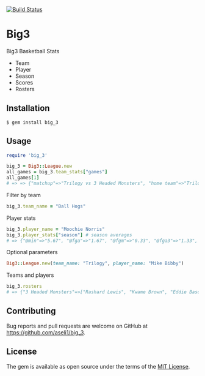 [![Build Status](https://travis-ci.com/aseli1/Big3.svg?branch=master)](https://travis-ci.com/aseli1/Big3)

# Big3

Big3 Basketball Stats

* Team
* Player
* Season
* Scores
* Rosters

## Installation

    $ gem install big_3

## Usage

```ruby
require 'big_3'

big_3 = Big3::League.new
all_games = big_3.team_stats["games"]
all_games[1]
# => => {"matchup"=>"Trilogy vs 3 Headed Monsters", "home team"=>"Trilogy", "away team"=>"3 Headed Monsters", "scores"=>{"first half"=>{"home"=>"25", "away"=>"9"}, "second half"=>{"home"=>"25", "away"=>"28"}, "final"=>{"home"=>"50", "away"=>"37"}}...
```

Filter by team

```ruby
big_3.team_name = "Ball Hogs"
```

Player stats

```ruby
big_3.player_name = "Moochie Norris"
big_3.player_stats["season"] # season averages
# => {"@min"=>"5.67", "@fga"=>"1.67", "@fgm"=>"0.33", "@fga3"=>"1.33", "@fgm3"=>"0.33", "@fga4"=>"0.0", "@fgm4"=>"0.0", "@fta2"=>"0.67", "@ftm2"=>"0.0", "@fta3"=>"0.0", "@ftm3"=>"0.0", "@fta4"=>"0.0", "@ftm4"=>"0.0", "@fta1"=>"0.0", "@ftm1"=>"0.0", "@fta"=>"0.67", "@ftm"=>"0.0", "@treb"=>"1.33", "@oreb"=>"0.33", "@dreb"=>"1.0", "@ast"=>"0.67", "@stl"=>"0.67", "@blk"=>"0.0", "@pf"=>"1.0", "@tp"=>"1.0", "@eff"=>"1.67", "@net"=>"23.87", "@plusminus"=>"-3.33", "@to"=>"0.67"}
```

Optional parameters

```ruby
Big3::League.new(team_name: "Trilogy", player_name: "Mike Bibby")
```

Teams and players

```ruby
big_3.rosters
# => {"3 Headed Monsters"=>["Rashard Lewis", "Kwame Brown", "Eddie Basden", "Hakim Warrick", "Mahmoud Abdul-Rauf", "Jason Williams", "Kareem Rush"], .etc}
```

## Contributing

Bug reports and pull requests are welcome on GitHub at https://github.com/aseli1/big_3.

## License

The gem is available as open source under the terms of the [MIT License](http://opensource.org/licenses/MIT).
